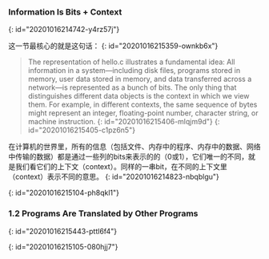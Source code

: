 ### Information Is Bits + Context
{: id="20201016214742-y4rz57j"}

这一节最核心的就是这句话：
{: id="20201016215359-ownkb6x"}

> The representation of hello.c illustrates a fundamental idea: All information
> in a system—including disk files, programs stored in memory, user data stored in
> memory, and data transferred across a network—is represented as a bunch of bits.
> The only thing that distinguishes different data objects is the context in which
> we view them. For example, in different contexts, the same sequence of bytes
> might represent an integer, floating-point number, character string, or machine
> instruction.
> {: id="20201016215406-mlqjm9d"}
{: id="20201016215405-c1pz6n5"}

在计算机的世界里，所有的信息（包括文件、内存中的程序、内存中的数据、网络中传输的数据）都是通过一些列的bits来表示的的（0或1），它们唯一的不同，就是我们看它们的上下文（context）。同样的一串bit，在不同的上下文里（context）表示不同的意思。
{: id="20201016214823-nbqblgu"}

{: id="20201016215104-ph8qkl1"}

### 1.2 Programs Are Translated by Other Programs
{: id="20201016215443-pttl6f4"}

{: id="20201016215105-080hjj7"}

